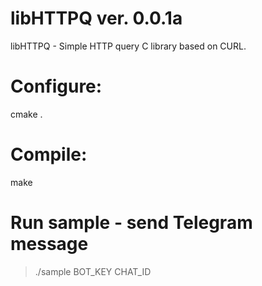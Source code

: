 # libHTTPQ ver. 0.0.1a
libHTTPQ - Simple HTTP query C library based on CURL.

# Configure:
cmake .

# Compile:
make

# Run sample - send Telegram message
> ./sample BOT_KEY CHAT_ID
